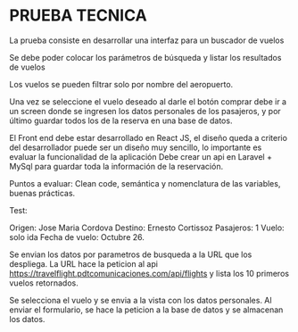 # PRUEBA TECNICA

La prueba consiste en desarrollar una interfaz para un buscador de vuelos

Se debe poder colocar los parámetros de búsqueda y listar los resultados de vuelos

Los vuelos se pueden filtrar solo por nombre del aeropuerto.

Una vez se seleccione el vuelo deseado al darle el botón comprar debe ir a un screen donde se
ingresen los datos personales de los pasajeros, y por último guardar todos los de la reserva en
una base de datos.

El Front end debe estar desarrollado en React JS, el diseño queda a criterio del desarrollador puede ser un
diseño muy sencillo, lo importante es evaluar la funcionalidad de la aplicación
Debe crear un api en Laravel + MySql para guardar toda la información de la reservación.

Puntos a evaluar: Clean code, semántica y nomenclatura de las variables, buenas prácticas.

Test: 

Origen: Jose Maria Cordova
Destino: Ernesto Cortissoz
Pasajeros: 1
Vuelo: solo ida
Fecha de vuelo: Octubre 26.

Se envian los datos por parametros de busqueda a la URL que los despliega.
La URL hace la peticion al api https://travelflight.pdtcomunicaciones.com/api/flights y lista los 10 primeros vuelos retornados.

Se selecciona el vuelo y se envia a la vista con los datos personales. Al enviar el formulario, se hace la peticion a la base de datos y se almacenan los datos.